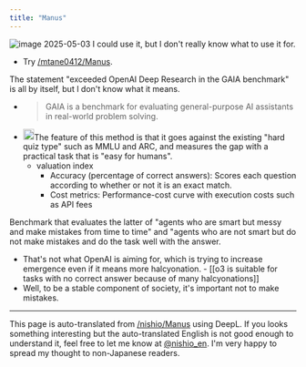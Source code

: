 ```yaml
---
title: "Manus"
---
```


![image](https://gyazo.com/c126c852a451f3cfc3afae5d4d25999f/thumb/1000)
2025-05-03
I could use it, but I don't really know what to use it for.
- Try [/mtane0412/Manus](https://scrapbox.io/mtane0412/Manus).

The statement "exceeded OpenAI Deep Research in the GAIA benchmark" is all by itself, but I don't know what it means.
- > GAIA is a benchmark for evaluating general-purpose AI assistants in real-world problem solving.
- <img src='https://scrapbox.io/api/pages/nishio-en/o3/icon' alt='o3.icon' height="19.5"/>The feature of this method is that it goes against the existing "hard quiz type" such as MMLU and ARC, and measures the gap with a practical task that is "easy for humans".
    - valuation index
        - Accuracy (percentage of correct answers): Scores each question according to whether or not it is an exact match.
        - Cost metrics: Performance-cost curve with execution costs such as API fees

Benchmark that evaluates the latter of "agents who are smart but messy and make mistakes from time to time" and "agents who are not smart but do not make mistakes and do the task well with the answer.
- That's not what OpenAI is aiming for, which is trying to increase emergence even if it means more halcyonation.
        - [[o3 is suitable for tasks with no correct answer because of many halcyonations]]
- Well, to be a stable component of society, it's important not to make mistakes.

---
This page is auto-translated from [/nishio/Manus](https://scrapbox.io/nishio/Manus) using DeepL. If you looks something interesting but the auto-translated English is not good enough to understand it, feel free to let me know at [@nishio_en](https://twitter.com/nishio_en). I'm very happy to spread my thought to non-Japanese readers.